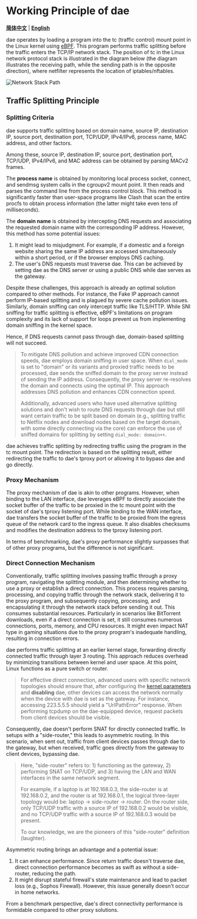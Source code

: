 # Working Principle of dae

[**简体中文**](../zh/how-it-works.md) | [**English**](./how-it-works.md)

dae operates by loading a program into the tc (traffic control) mount point in the Linux kernel using [eBPF](https://en.wikipedia.org/wiki/EBPF). This program performs traffic splitting before the traffic enters the TCP/IP network stack. The position of tc in the Linux network protocol stack is illustrated in the diagram below (the diagram illustrates the receiving path, while the sending path is in the opposite direction), where netfilter represents the location of iptables/nftables.

![Network Stack Path](../netstack-path.webp)

## Traffic Splitting Principle

### Splitting Criteria

dae supports traffic splitting based on domain name, source IP, destination IP, source port, destination port, TCP/UDP, IPv4/IPv6, process name, MAC address, and other factors.

Among these, source IP, destination IP, source port, destination port, TCP/UDP, IPv4/IPv6, and MAC address can be obtained by parsing MACv2 frames.

The **process name** is obtained by monitoring local process socket, connect, and sendmsg system calls in the cgroupv2 mount point. It then reads and parses the command line from the process control block. This method is significantly faster than user-space programs like Clash that scan the entire procfs to obtain process information (the latter might take even tens of milliseconds).

The **domain name** is obtained by intercepting DNS requests and associating the requested domain name with the corresponding IP address. However, this method has some potential issues:

1. It might lead to misjudgment. For example, if a domestic and a foreign website sharing the same IP address are accessed simultaneously within a short period, or if the browser employs DNS caching.
2. The user's DNS requests must traverse dae. This can be achieved by setting dae as the DNS server or using a public DNS while dae serves as the gateway.

Despite these challenges, this approach is already an optimal solution compared to other methods. For instance, the Fake IP approach cannot perform IP-based splitting and is plagued by severe cache pollution issues. Similarly, domain sniffing can only intercept traffic like TLS/HTTP. While SNI sniffing for traffic splitting is effective, eBPF's limitations on program complexity and its lack of support for loops prevent us from implementing domain sniffing in the kernel space.

Hence, if DNS requests cannot pass through dae, domain-based splitting will not succeed.

> To mitigate DNS pollution and achieve improved CDN connection speeds, dae employs domain sniffing in user space. When `dial_mode` is set to "domain" or its variants and proxied traffic needs to be processed, dae sends the sniffed domain to the proxy server instead of sending the IP address. Consequently, the proxy server re-resolves the domain and connects using the optimal IP. This approach addresses DNS pollution and enhances CDN connection speed.
>
> Additionally, advanced users who have used alternative splitting solutions and don't wish to route DNS requests through dae but still want certain traffic to be split based on domain (e.g., splitting traffic to Netflix nodes and download nodes based on the target domain, with some directly connecting via the core) can enforce the use of sniffed domains for splitting by setting `dial_mode: domain++`.

dae achieves traffic splitting by redirecting traffic using the program in the tc mount point. The redirection is based on the splitting result, either redirecting the traffic to dae's tproxy port or allowing it to bypass dae and go directly.

### Proxy Mechanism

The proxy mechanism of dae is akin to other programs. However, when binding to the LAN interface, dae leverages eBPF to directly associate the socket buffer of the traffic to be proxied in the tc mount point with the socket of dae's tproxy listening port. While binding to the WAN interface, dae transfers the socket buffer of the traffic to be proxied from the egress queue of the network card to the ingress queue. It also disables checksums and modifies the destination address to the tproxy listening port.

In terms of benchmarking, dae's proxy performance slightly surpasses that of other proxy programs, but the difference is not significant.

### Direct Connection Mechanism

Conventionally, traffic splitting involves passing traffic through a proxy program, navigating the splitting module, and then determining whether to use a proxy or establish a direct connection. This process requires parsing, processing, and copying traffic through the network stack, delivering it to the proxy program, and subsequently copying, processing, and encapsulating it through the network stack before sending it out. This consumes substantial resources. Particularly in scenarios like BitTorrent downloads, even if a direct connection is set, it still consumes numerous connections, ports, memory, and CPU resources. It might even impact NAT type in gaming situations due to the proxy program's inadequate handling, resulting in connection errors.

dae performs traffic splitting at an earlier kernel stage, forwarding directly connected traffic through layer 3 routing. This approach reduces overhead by minimizing transitions between kernel and user space. At this point, Linux functions as a pure switch or router.

> For effective direct connection, advanced users with specific network topologies should ensure that, after configuring the [kernel parameters](user-guide/kernel-parameters.md) and **disabling** dae, other devices can access the network normally when the device with dae is set as the gateway. For instance, accessing 223.5.5.5 should yield a "UrlPathError" response. When performing tcpdump on the dae-equipped device, request packets from client devices should be visible.

Consequently, dae doesn't perform SNAT for directly connected traffic. In setups with a "side-router," this leads to asymmetric routing. In this scenario, when sent out, traffic from client devices passes through dae to the gateway, but when received, traffic goes directly from the gateway to client devices, bypassing dae.

> Here, "side-router" refers to: 1) functioning as the gateway, 2) performing SNAT on TCP/UDP, and 3) having the LAN and WAN interfaces in the same network segment.
>
> For example, if a laptop is at 192.168.0.3, the side-router is at 192.168.0.2, and the router is at 192.168.0.1, the logical three-layer topology would be: laptop -> side-router -> router. On the router side, only TCP/UDP traffic with a source IP of 192.168.0.2 would be visible, and no TCP/UDP traffic with a source IP of 192.168.0.3 would be present.
>
> To our knowledge, we are the pioneers of this "side-router" definition (laughter).

Asymmetric routing brings an advantage and a potential issue:

1. It can enhance performance. Since return traffic doesn't traverse dae, direct connection performance becomes as swift as without a side-router, reducing the path.
2. It might disrupt stateful firewall's state maintenance and lead to packet loss (e.g., Sophos Firewall). However, this issue generally doesn't occur in home networks.

From a benchmark perspective, dae's direct connectivity performance is formidable compared to other proxy solutions.

